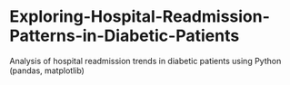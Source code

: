 # Exploring-Hospital-Readmission-Patterns-in-Diabetic-Patients
Analysis of hospital readmission trends in diabetic patients using Python (pandas, matplotlib)
